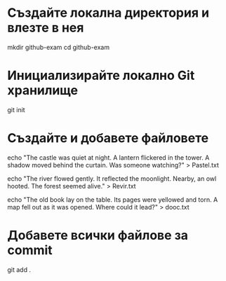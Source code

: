 # Създайте локална директория и влезте в нея
mkdir github-exam
cd github-exam

# Инициализирайте локално Git хранилище
git init

# Създайте и добавете файловете
echo "The castle was quiet at night.
A lantern flickered in the tower.
A shadow moved behind the curtain.
Was someone watching?" > Pastel.txt

echo "The river flowed gently.
 It reflected the moonlight.
 Nearby, an owl hooted.
 The forest seemed alive." > Revir.txt

echo "The old book lay on the table.
Its pages were yellowed and torn.
A map fell out as it was opened.
Where could it lead?" > dooc.txt

# Добавете всички файлове за commit
git add .
